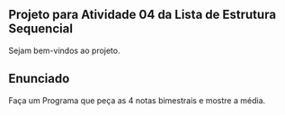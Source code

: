 ## Projeto para Atividade 04 da Lista de Estrutura Sequencial

Sejam bem-vindos ao projeto.

## Enunciado 

Faça um Programa que peça as 4 notas bimestrais e mostre a média. 
